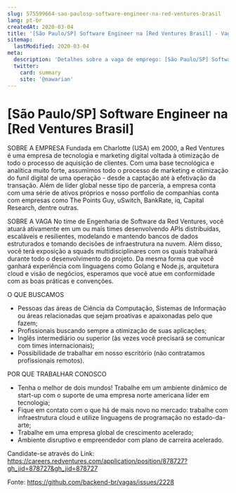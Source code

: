 ```yaml
---
slug: 575599664-sao-paulosp-software-engineer-na-red-ventures-brasil
lang: pt-br
createdAt: 2020-03-04
title: '[São Paulo/SP] Software Engineer na [Red Ventures Brasil] - Vaga de Emprego'
sitemap:
  lastModified: 2020-03-04
meta:
  description: 'Detalhes sobre a vaga de emprego: [São Paulo/SP] Software Engineer na [Red Ventures Brasil]'
  twitter:
    card: summary
    site: '@nawarian'
---
```


# [São Paulo/SP] Software Engineer na [Red Ventures Brasil]

SOBRE A EMPRESA
Fundada em Charlotte (USA) em 2000, a Red Ventures é uma empresa de tecnologia e marketing digital voltada à otimização de todo o processo de aquisição de clientes. Com uma base tecnológica e analítica muito forte, assumimos todo o processo de marketing e otimização do funil digital de uma operação - desde a captação até à efetivação da transação. Além de líder global nesse tipo de parceria, a empresa conta com uma série de ativos próprios e nosso portfolio de companhias conta com empresas como The Points Guy, uSwitch, BankRate, iq, Capital Research, dentre outras.

SOBRE A VAGA
No time de Engenharia de Software da Red Ventures, você atuará ativamente em um ou mais times desenvolvendo APIs distribuídas, escaláveis e resilientes, modelando e mantendo bancos de dados estruturados e tomando decisões de infraestrutura na nuvem.  Além disso, você terá exposição a squads multidisciplinares com os quais trabalhará durante todo o desenvolvimento do projeto. Da mesma forma que você ganhará experiência com linguagens como Golang e Node.js, arquitetura cloud e visão de negócios,
esperamos que você atue em conformidade com as boas práticas e convenções.

O QUE BUSCAMOS
- Pessoas das áreas de Ciência da Computação, Sistemas de Informação ou áreas relacionadas que sejam proativas e apaixonadas pelo que fazem;
- Profissionais buscando sempre a otimização de suas aplicações;
- Inglês intermediário ou superior (às vezes você precisará se comunicar com times internacionais);
- Possibilidade de trabalhar em nosso escritório (não contratamos profissionais remotos).

POR QUE TRABALHAR CONOSCO
- Tenha o melhor de dois mundos! Trabalhe em um ambiente dinâmico de start-up com o suporte de uma empresa norte americana líder em tecnologia;
- Fique em contato com o que há de mais novo no mercado: trabalhe com infraestrutura cloud e utilize linguagens de programação no estado-da-arte;
- Trabalhe em uma empresa global de crescimento acelerado;
- Ambiente disruptivo e empreendedor com plano de carreira acelerado.

Candidate-se através do Link: https://careers.redventures.com/application/position/878727?gh_jid=878727&gh_jid=878727

Fonte: https://github.com/backend-br/vagas/issues/2228